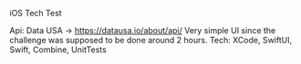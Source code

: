 iOS Tech Test

Api: Data USA -> https://datausa.io/about/api/
Very simple UI since the challenge was supposed to be done around 2 hours.
Tech: XCode, SwiftUI, Swift, Combine, UnitTests
